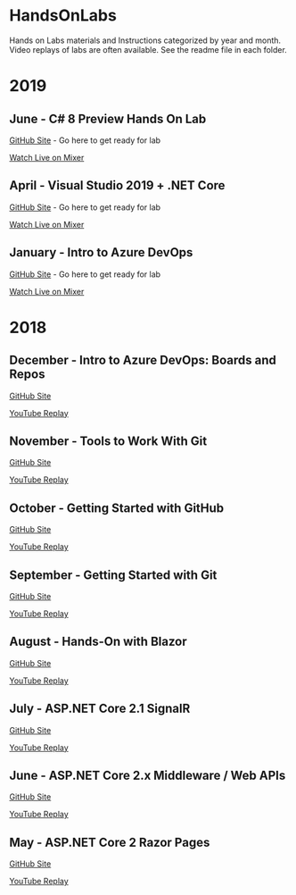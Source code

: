 # HandsOnLabs
Hands on Labs materials and Instructions categorized by year and month.  Video replays of labs are often available.  See the readme file in each folder.

# 2019

## June - C# 8 Preview Hands On Lab
[GitHub Site](https://github.com/phillydotnet/HandsOnLabs/tree/master/2019/06) - Go here to get ready for lab

[Watch Live on Mixer](https://www.mixer.com/PhillyDotNet)

## April - Visual Studio 2019 + .NET Core
[GitHub Site](https://github.com/phillydotnet/HandsOnLabs/tree/master/2019/04) - Go here to get ready for lab

[Watch Live on Mixer](https://www.mixer.com/PhillyDotNet)

## January - Intro to Azure DevOps
[GitHub Site](https://github.com/phillydotnet/HandsOnLabs/tree/master/2019/01) - Go here to get ready for lab

[Watch Live on Mixer](https://www.mixer.com/PhillyDotNet)

# 2018

## December - Intro to Azure DevOps: Boards and Repos
[GitHub Site](https://github.com/phillydotnet/HandsOnLabs/tree/master/2018/12)

[YouTube Replay](https://www.youtube.com/watch?v=PwLnaaX_gJQ)

## November - Tools to Work With Git
[GitHub Site](https://github.com/phillydotnet/HandsOnLabs/tree/master/2018/11)

[YouTube Replay](https://www.youtube.com/watch?v=PwLnaaX_gJQ)

## October - Getting Started with GitHub
[GitHub Site](https://github.com/phillydotnet/HandsOnLabs/tree/master/2018/10)

[YouTube Replay](https://www.youtube.com/watch?v=9hz31McM7HY)

## September - Getting Started with Git
[GitHub Site](https://github.com/phillydotnet/HandsOnLabs/tree/master/2018/09)

[YouTube Replay](https://www.youtube.com/watch?v=SGzEpRdT7nk)

## August - Hands-On with Blazor
[GitHub Site](https://github.com/phillydotnet/HandsOnLabs/tree/master/2018/08) 

[YouTube Replay](https://www.youtube.com/watch?v=q1ca_Als86g)

## July - ASP.NET Core 2.1 SignalR
[GitHub Site](https://github.com/phillydotnet/HandsOnLabs/tree/master/2018/07)

[YouTube Replay](https://www.youtube.com/watch?v=vHgMD7I3Duw)

## June - ASP.NET Core 2.x Middleware / Web APIs
[GitHub Site](https://github.com/phillydotnet/HandsOnLabs/tree/master/2018/06)

[YouTube Replay](https://youtu.be/mbZfuVfgI8w)

## May - ASP.NET Core 2 Razor Pages
[GitHub Site](https://github.com/phillydotnet/HandsOnLabs/tree/master/2018/05)

[YouTube Replay](https://youtu.be/mA9kfF13s30?t=9m5s)